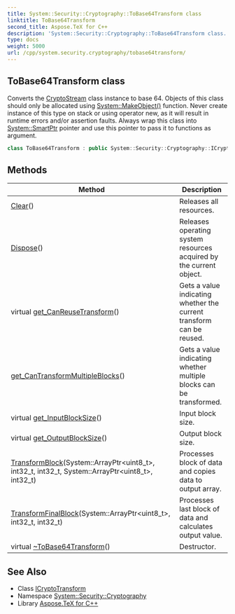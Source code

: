 ```yaml
---
title: System::Security::Cryptography::ToBase64Transform class
linktitle: ToBase64Transform
second_title: Aspose.TeX for C++
description: 'System::Security::Cryptography::ToBase64Transform class. Converts the CryptoStream class instance to base 64. Objects of this class should only be allocated using System::MakeObject() function. Never create instance of this type on stack or using operator new, as it will result in runtime errors and/or assertion faults. Always wrap this class into System::SmartPtr pointer and use this pointer to pass it to functions as argument in C++.'
type: docs
weight: 5000
url: /cpp/system.security.cryptography/tobase64transform/
---
```

## ToBase64Transform class


Converts the [CryptoStream](../cryptostream/) class instance to base 64. Objects of this class should only be allocated using [System::MakeObject()](../../system/makeobject/) function. Never create instance of this type on stack or using operator new, as it will result in runtime errors and/or assertion faults. Always wrap this class into [System::SmartPtr](../../system/smartptr/) pointer and use this pointer to pass it to functions as argument.

```cpp
class ToBase64Transform : public System::Security::Cryptography::ICryptoTransform
```

## Methods

| Method | Description |
| --- | --- |
| [Clear](./clear/)() | Releases all resources. |
| [Dispose](./dispose/)() | Releases operating system resources acquired by the current object. |
| virtual [get_CanReuseTransform](./get_canreusetransform/)() | Gets a value indicating whether the current transform can be reused. |
| [get_CanTransformMultipleBlocks](./get_cantransformmultipleblocks/)() | Gets a value indicating whether multiple blocks can be transformed. |
| virtual [get_InputBlockSize](./get_inputblocksize/)() | Input block size. |
| virtual [get_OutputBlockSize](./get_outputblocksize/)() | Output block size. |
| [TransformBlock](./transformblock/)(System::ArrayPtr\<uint8_t\>, int32_t, int32_t, System::ArrayPtr\<uint8_t\>, int32_t) | Processes block of data and copies data to output array. |
| [TransformFinalBlock](./transformfinalblock/)(System::ArrayPtr\<uint8_t\>, int32_t, int32_t) | Processes last block of data and calculates output value. |
| virtual [~ToBase64Transform](./~tobase64transform/)() | Destructor. |
## See Also

* Class [ICryptoTransform](../icryptotransform/)
* Namespace [System::Security::Cryptography](../)
* Library [Aspose.TeX for C++](../../)
